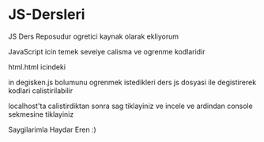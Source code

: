 # JS-Dersleri
JS Ders Reposudur ogretici kaynak olarak ekliyorum

JavaScript icin temek seveiye calisma ve ogrenme kodlaridir

html.html icindeki 

<script src="Ders1_Degiskenler.js"></script> in  degisken.js bolumunu ogrenmek istedikleri ders js dosyasi ile degistirerek kodlari calistirilabilir 

localhost'ta calistirdiktan sonra sag tiklayiniz ve incele ve ardindan console sekmesine tiklayiniz 

Saygilarimla Haydar Eren :)
